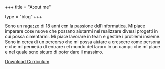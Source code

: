 +++
title = "About me"

type = "blog"
+++

Sono un ragazzo di 18 anni con la passione dell'informatica. Mi piace imparare cose nuove che possano aiutarmi nel realizzare diversi progetti in cui possa cimentarmi. Mi piace lavorare in team e gestire i problemi insieme. Sono in cerca di un percorso che mi possa aiutare a crescere come persona e che mi permetta di entrare nel mondo del lavoro in un campo che mi piace e nel quale sono sicuro di poter dare il massimo.

[Download Curriculum](https://drive.google.com/uc?export=download&id=1BGs5ydy6uaVhgXADXaOWHbwmDk6AHmWC)

